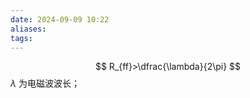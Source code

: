 ```yaml
---
date: 2024-09-09 10:22
aliases: 
tags: 
---
```

$$
R_{ff}>\dfrac{\lambda}{2\pi}
$$
$\lambda$ 为电磁波波长；